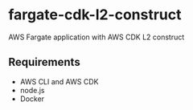 # fargate-cdk-l2-construct

AWS Fargate application with AWS CDK L2 construct

## Requirements

- AWS CLI and AWS CDK
- node.js
- Docker
